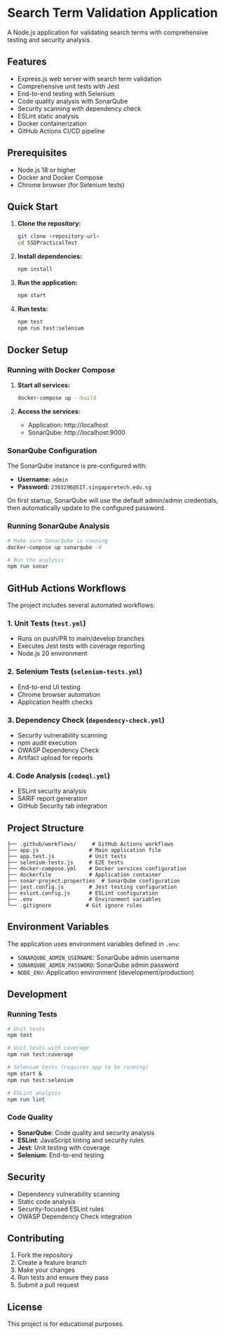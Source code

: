 # Search Term Validation Application

A Node.js application for validating search terms with comprehensive testing and security analysis.

## Features

- Express.js web server with search term validation
- Comprehensive unit tests with Jest
- End-to-end testing with Selenium
- Code quality analysis with SonarQube
- Security scanning with dependency check
- ESLint static analysis
- Docker containerization
- GitHub Actions CI/CD pipeline

## Prerequisites

- Node.js 18 or higher
- Docker and Docker Compose
- Chrome browser (for Selenium tests)

## Quick Start

1. **Clone the repository:**
   ```bash
   git clone <repository-url>
   cd SSDPracticalTest
   ```

2. **Install dependencies:**
   ```bash
   npm install
   ```

3. **Run the application:**
   ```bash
   npm start
   ```

4. **Run tests:**
   ```bash
   npm test
   npm run test:selenium
   ```

## Docker Setup

### Running with Docker Compose

1. **Start all services:**
   ```bash
   docker-compose up --build
   ```

2. **Access the services:**
   - Application: http://localhost
   - SonarQube: http://localhost:9000

### SonarQube Configuration

The SonarQube instance is pre-configured with:
- **Username:** `admin`
- **Password:** `2303296@SIT.singaporetech.edu.sg`

On first startup, SonarQube will use the default admin/admin credentials, then automatically update to the configured password.

### Running SonarQube Analysis

```bash
# Make sure SonarQube is running
docker-compose up sonarqube -d

# Run the analysis
npm run sonar
```

## GitHub Actions Workflows

The project includes several automated workflows:

### 1. Unit Tests (`test.yml`)
- Runs on push/PR to main/develop branches
- Executes Jest tests with coverage reporting
- Node.js 20 environment

### 2. Selenium Tests (`selenium-tests.yml`)
- End-to-end UI testing
- Chrome browser automation
- Application health checks

### 3. Dependency Check (`dependency-check.yml`)
- Security vulnerability scanning
- npm audit execution
- OWASP Dependency Check
- Artifact upload for reports

### 4. Code Analysis (`codeql.yml`)
- ESLint security analysis
- SARIF report generation
- GitHub Security tab integration

## Project Structure

```
├── .github/workflows/     # GitHub Actions workflows
├── app.js                # Main application file
├── app.test.js           # Unit tests
├── selenium-tests.js     # E2E tests
├── docker-compose.yml    # Docker services configuration
├── dockerfile            # Application container
├── sonar-project.properties  # SonarQube configuration
├── jest.config.js        # Jest testing configuration
├── eslint.config.js      # ESLint configuration
├── .env                  # Environment variables
└── .gitignore           # Git ignore rules
```

## Environment Variables

The application uses environment variables defined in `.env`:

- `SONARQUBE_ADMIN_USERNAME`: SonarQube admin username
- `SONARQUBE_ADMIN_PASSWORD`: SonarQube admin password
- `NODE_ENV`: Application environment (development/production)

## Development

### Running Tests

```bash
# Unit tests
npm test

# Unit tests with coverage
npm run test:coverage

# Selenium tests (requires app to be running)
npm start &
npm run test:selenium

# ESLint analysis
npm run lint
```

### Code Quality

- **SonarQube**: Code quality and security analysis
- **ESLint**: JavaScript linting and security rules
- **Jest**: Unit testing with coverage
- **Selenium**: End-to-end testing

## Security

- Dependency vulnerability scanning
- Static code analysis
- Security-focused ESLint rules
- OWASP Dependency Check integration

## Contributing

1. Fork the repository
2. Create a feature branch
3. Make your changes
4. Run tests and ensure they pass
5. Submit a pull request

## License

This project is for educational purposes.
